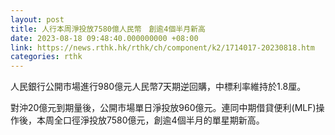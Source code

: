 ```yaml
---
layout: post
title: 人行本周淨投放7580億人民幣　創逾4個半月新高
date: 2023-08-18 09:48:40.000000000 +08:00
link: https://news.rthk.hk/rthk/ch/component/k2/1714017-20230818.htm
categories: rthk
---
```


人民銀行公開市場進行980億元人民幣7天期逆回購，中標利率維持於1.8厘。

對沖20億元到期量後，公開市場單日淨投放960億元。連同中期借貸便利(MLF)操作後，本周全口徑淨投放7580億元，創逾4個半月的單星期新高。
